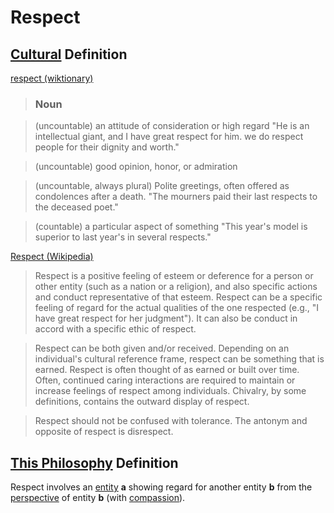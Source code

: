 # Respect

## [Cultural](./culture.md) Definition

<a href="http://en.wiktionary.org/wiki/respect" target="_blank">respect (wiktionary)</a>

> ### Noun

> (uncountable) an attitude of consideration or high regard "He is an intellectual giant, and I have great respect for him. we do respect people for their dignity and worth."

> (uncountable) good opinion, honor, or admiration

> (uncountable, always plural) Polite greetings, often offered as condolences after a death. "The mourners paid their last respects to the deceased poet."

> (countable) a particular aspect of something "This year's model is superior to last year's in several respects."

<a href="http://en.wikipedia.org/wiki/Respect" target="_blank">Respect (Wikipedia)</a>

> Respect is a positive feeling of esteem or deference for a person or other entity (such as a nation or a religion), and also specific actions and conduct representative of that esteem. Respect can be a specific feeling of regard for the actual qualities of the one respected (e.g., "I have great respect for her judgment"). It can also be conduct in accord with a specific ethic of respect.

> Respect can be both given and/or received. Depending on an individual's cultural reference frame, respect can be something that is earned. Respect is often thought of as earned or built over time. Often, continued caring interactions are required to maintain or increase feelings of respect among individuals. Chivalry, by some definitions, contains the outward display of respect.

> Respect should not be confused with tolerance. The antonym and opposite of respect is disrespect.

## [This Philosophy](./this-philosophy.md) Definition

Respect involves an [entity](./entity.md) **a** showing regard for another entity **b** from the [perspective](./perspective.md) of entity **b** (with [compassion](./compassion.md)).
